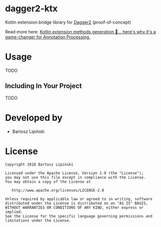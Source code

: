 dagger2-ktx
===============

Kotlin extension bridge library for [Dagger2](https://github.com/google/dagger) (proof-of-concept)

Read more here: [Kotlin extension methods generation 🚀… here's why it's a game-changer for Annotation Processing.](https://medium.com/p/15b5e6499dc8)

Usage
=====

TODO

Including In Your Project
-------------------------

TODO

Developed by
============
 * Bartosz Lipiński

License
=======

    Copyright 2018 Bartosz Lipiński
    
    Licensed under the Apache License, Version 2.0 (the "License");
    you may not use this file except in compliance with the License.
    You may obtain a copy of the License at

       http://www.apache.org/licenses/LICENSE-2.0

    Unless required by applicable law or agreed to in writing, software
    distributed under the License is distributed on an "AS IS" BASIS,
    WITHOUT WARRANTIES OR CONDITIONS OF ANY KIND, either express or implied.
    See the License for the specific language governing permissions and
    limitations under the License.